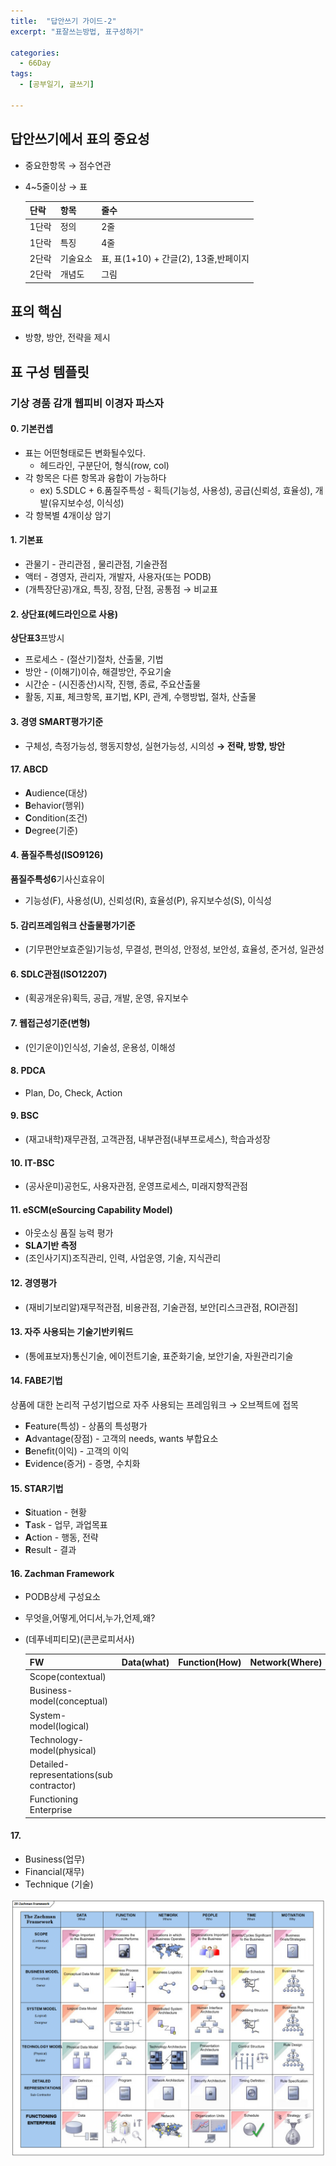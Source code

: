 ```yaml
---
title:  "답안쓰기 가이드-2"
excerpt: "표잘쓰는방법, 표구성하기"

categories:
  - 66Day
tags:
  - [공부일기, 글쓰기]

---
```




## 답안쓰기에서 표의 중요성
- 중요한항목 → 점수연관
- 4~5줄이상 → 표

	|단락|항목|줄수|
	|---|---|---|
	|1단락|정의|2줄|
	|1단락|특징|4줄|
	|2단락|기술요소|표, 표(1+10) + 간글(2), 13줄,반페이지|
	|2단락|개념도|그림|

## 표의 핵심
- 방향, 방안, 전략을 제시

	
## 표 구성 템플릿

### 기상 경품 감개 웹피비 이경자 파스자

#### 0. 기본컨셉
- 표는 어떤형태로든 변화될수있다. 
	- 헤드라인, 구분단어, 형식(row, col)
- 각 항목은 다른 항목과 융합이 가능하다
	- ex) 5.SDLC + 6.품질주특성 - 획득(기능성, 사용성), 공급(신뢰성, 효율성), 개발(유지보수성, 이식성)
- 각 항복별 4개이상 암기

	
#### 1. 기본표
- 관물기 - 관리관점 , 물리관점, 기술관점
- 액터 - 경영자, 관리자, 개발자, 사용자(또는 PODB)
- (개특장단공)개요, 특징, 장점, 단점, 공통점 → 비교표

#### 2. 상단표(헤드라인으로 사용)
**상단표3**프방시
- 프로세스 - (절산기)절차, 산출물, 기법
- 방안 - (이해기)이슈, 해결방안, 주요기술
- 시간순 - (시진종산)시작, 진행, 종료, 주요산출물
- 활동, 지표, 체크항목, 표기법, KPI, 관계, 수행방법, 절차, 산출물

#### 3. 경영 SMART평가기준
- 구체성, 측정가능성, 행동지향성, 실현가능성, 시의성 **→ 전략, 방향, 방안**

#### 17. ABCD
- **A**udience(대상)
- **B**ehavior(행위)
- **C**ondition(조건)
- **D**egree(기준)

#### 4. 품질주특성(ISO9126)
**품질주특성6**기사신효유이
- 기능성(F), 사용성(U), 신뢰성(R), 효율성(P), 유지보수성(S), 이식성

#### 5. 감리프레임워크 산출물평가기준
- (기무편안보효준일)기능성, 무결성, 편의성, 안정성, 보안성, 효율성, 준거성, 일관성


#### 6. SDLC관점(ISO12207)
- (획공개운유)획득, 공급, 개발, 운영, 유지보수


#### 7. 웹접근성기준(변형)
- (인기운이)인식성, 기술성, 운용성, 이해성

#### 8. PDCA
- Plan, Do, Check, Action

#### 9. BSC
- (재고내학)재무관점, 고객관점, 내부관점(내부프로세스), 학습과성장

#### 10. IT-BSC
- (공사운미)공헌도, 사용자관점, 운영프로세스, 미래지향적관점

#### 11. eSCM(eSourcing Capability Model)
- 아웃소싱 품질 능력 평가
- **SLA기반 측정**
- (조인사기지)조직관리, 인력, 사업운영, 기술, 지식관리

#### 12. 경영평가
- (재비기보리알)재무적관점, 비용관점, 기술관점, 보안[리스크관점, ROI관점]

#### 13. 자주 사용되는 기술기반키워드
- (통에표보자)통신기술, 에이전트기술, 표준화기술, 보안기술, 자원관리기술

#### 14. FABE기법
상품에 대한 논리적 구성기법으로 자주 사용되는 프레임워크 →  오브젝트에 접목
- **F**eature(특성) - 상품의 특성평가
- **A**dvantage(장점) - 고객의 needs, wants 부합요소
- **B**enefit(이익) - 고객의 이익
- **E**vidence(증거) - 증명, 수치화

#### 15. STAR기법
- **S**ituation - 현황
- **T**ask - 업무, 과업목표
- **A**ction - 행동, 전략
- **R**esult - 결과

#### 16. Zachman Framework
- PODB상세 구성요소
- 무엇을,어떻게,어디서,누가,언제,왜?
- (데푸네피티모)(콘콘로피서사)

	|FW|Data(what)|Function(How)|Network(Where)|People(who)|Time(when)|Motivation(why)|
	|---|---|---|---|---|---|---|
	|Scope(contextual)||||||||
	|Business-model(conceptual)||||||||
	|System-model(logical)||||||||
	|Technology-model(physical)||||||||
	|Detailed-representations(sub contractor)||||||||
	|Functioning Enterprise||||||||

#### 17. 
- Business(업무)
- Financial(재무)
- Technique	(기술)

![1교시템플릿](/assets/image/zachman-framework.png) 

 